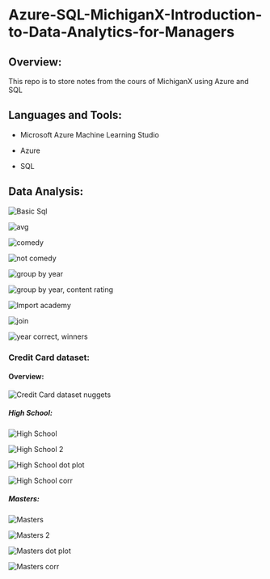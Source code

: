 # Azure-SQL-MichiganX-Introduction-to-Data-Analytics-for-Managers

## Overview:

This repo is to store notes from the cours of MichiganX using Azure and SQL

## Languages and Tools:

- Microsoft Azure Machine Learning Studio

- Azure

- SQL

## Data Analysis:

![Basic Sql](https://user-images.githubusercontent.com/70437668/154830738-e8f465a6-0229-46c0-b876-263eaa157a55.jpg)

![avg](https://user-images.githubusercontent.com/70437668/154830740-5e0259fc-b331-4649-828b-47660c400ade.jpg)

![comedy](https://user-images.githubusercontent.com/70437668/154830743-d2c561ee-ad22-4559-be64-9fef3f4a9760.jpg)

![not comedy](https://user-images.githubusercontent.com/70437668/154830749-370358b8-d5da-463b-b80f-6ccf5c4cc3c8.jpg)

![group by year](https://user-images.githubusercontent.com/70437668/154830752-fadeadd8-cd20-415a-93b7-39e173869327.jpg)

![group by year, content rating](https://user-images.githubusercontent.com/70437668/154830753-5869fc6a-f9ab-404c-a2f7-6f411943d27c.jpg)

![Import academy](https://user-images.githubusercontent.com/70437668/154830760-556a6bb7-53dc-40cb-b075-c2a23fb87236.jpg)

![join](https://user-images.githubusercontent.com/70437668/154830761-73b7d33d-900d-4a54-90fd-0be1b55f7b78.jpg)

![year correct, winners](https://user-images.githubusercontent.com/70437668/154830765-9c2b42ed-5ec2-4838-9b1d-3d67a759d473.jpg)

### Credit Card dataset:

#### Overview:

![Credit Card dataset nuggets](https://user-images.githubusercontent.com/70437668/154832386-ca37a3df-6f25-4fce-a54b-3849976aa8e8.jpg)

##### High School:

![High School](https://user-images.githubusercontent.com/70437668/154832075-6d26761c-f264-49bd-9cd0-8e2ea53b94f5.jpg)

![High School 2](https://user-images.githubusercontent.com/70437668/154832076-140ed7df-a527-453d-a763-884d2cc40b6a.jpg)

![High School dot plot](https://user-images.githubusercontent.com/70437668/154832371-2f72273a-6785-4327-9056-79361fd89770.jpg)

![High School corr](https://user-images.githubusercontent.com/70437668/154832392-7743204b-cd8d-4a34-875e-ddde38eb3c62.jpg)

##### Masters:

![Masters ](https://user-images.githubusercontent.com/70437668/154832372-1c27491c-180a-484c-a8cd-24ae7a681121.jpg)

![Masters 2](https://user-images.githubusercontent.com/70437668/154832375-16ba96e4-2d99-4641-acbf-8030b8e79de3.jpg)

![Masters dot plot](https://user-images.githubusercontent.com/70437668/154832382-25b04989-8971-41b9-adf1-283d488c96e7.jpg)

![Masters corr](https://user-images.githubusercontent.com/70437668/154832393-59b23e12-d803-42bf-a39d-e3720576f4dc.jpg)


